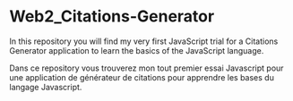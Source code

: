 # Web2_Citations-Generator

In this repository you will find my very first JavaScript trial for a Citations Generator application to learn the basics of the JavaScript language.

Dans ce repository vous trouverez mon tout premier essai Javascript pour une application de générateur de citations pour apprendre les bases du langage Javascript.
